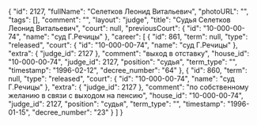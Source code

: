 {
    "id": 2127,
    "fullName": "Селетков Леонид Витальевич",
    "photoURL": "",
    "tags": [],
    "comment": "",
    "layout": "judge",
    "title": "Судья Селетков Леонид Витальевич",
    "court": null,
    "previousCourt": {
        "id": "10-000-00-74",
        "name": "суд Г.Речицы"
    },
    "career": [
        {
            "id": 861,
            "term": null,
            "type": "released",
            "court": {
                "id": "10-000-00-74",
                "name": "суд Г.Речицы"
            },
            "extra": {
                "judge_id": 2127
            },
            "comment": "выход в отставку",
            "house_id": "10-000-00-74",
            "judge_id": 2127,
            "position": "судья",
            "term_type": "",
            "timestamp": "1996-02-12",
            "decree_number": "64"
        },
        {
            "id": 860,
            "term": null,
            "type": "released",
            "court": {
                "id": "10-000-00-74",
                "name": "суд Г.Речицы"
            },
            "extra": {
                "judge_id": 2127
            },
            "comment": "по собственному желанию в связи с выходом на пенсию",
            "house_id": "10-000-00-74",
            "judge_id": 2127,
            "position": "судья",
            "term_type": "",
            "timestamp": "1996-01-15",
            "decree_number": "23"
        }
    ]
}